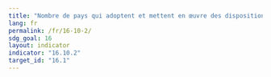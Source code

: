 ```yaml
---
title: "Nombre de pays qui adoptent et mettent en œuvre des dispositions constitutionnelles, réglementaires et politiques pour garantir l’accès public à l’information"
lang: fr
permalink: /fr/16-10-2/
sdg_goal: 16
layout: indicator
indicator: "16.10.2"
target_id: "16.1"
---
```


